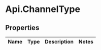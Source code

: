 # Api.ChannelType

## Properties

Name | Type | Description | Notes
------------ | ------------- | ------------- | -------------


